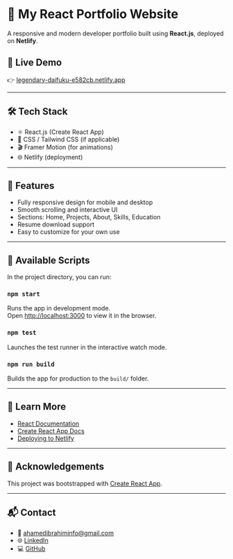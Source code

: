 # 💼 My React Portfolio Website

A responsive and modern developer portfolio built using **React.js**, deployed on **Netlify**.

## 🚀 Live Demo
👉 [legendary-daifuku-e582cb.netlify.app](https://legendary-daifuku-e582cb.netlify.app/)

---

## 🛠️ Tech Stack

- ⚛️ React.js (Create React App)
- 🎨 CSS / Tailwind CSS (if applicable)
- 🎬 Framer Motion (for animations)
- 🌐 Netlify (deployment)

---

## 📂 Features

- Fully responsive design for mobile and desktop
- Smooth scrolling and interactive UI
- Sections: Home, Projects, About, Skills, Education
- Resume download support
- Easy to customize for your own use

---

## 🧪 Available Scripts

In the project directory, you can run:

### `npm start`
Runs the app in development mode.\
Open [http://localhost:3000](http://localhost:3000) to view it in the browser.

### `npm test`
Launches the test runner in the interactive watch mode.

### `npm run build`
Builds the app for production to the `build/` folder.

---

## 📘 Learn More

- [React Documentation](https://reactjs.org/)
- [Create React App Docs](https://create-react-app.dev/)
- [Deploying to Netlify](https://docs.netlify.com/site-deploys/create-deploys/)

---

## 🙌 Acknowledgements

This project was bootstrapped with [Create React App](https://github.com/facebook/create-react-app).

---

## 📬 Contact

- 📧 ahamedibrahiminfo@gmail.com
- 🌐 [LinkedIn](https://linkedin.com/in/ad2003)
- 💻 [GitHub](https://github.com/AhamedIbrahim002)

